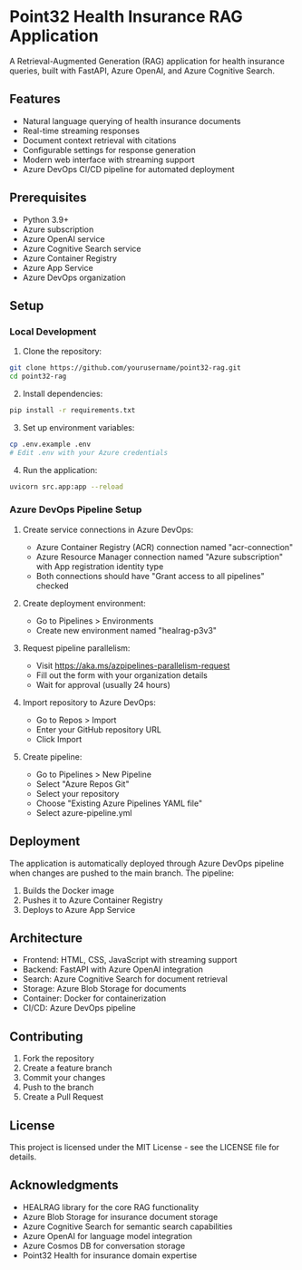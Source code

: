 # Point32 Health Insurance RAG Application

A Retrieval-Augmented Generation (RAG) application for health insurance queries, built with FastAPI, Azure OpenAI, and Azure Cognitive Search.

## Features

- Natural language querying of health insurance documents
- Real-time streaming responses
- Document context retrieval with citations
- Configurable settings for response generation
- Modern web interface with streaming support
- Azure DevOps CI/CD pipeline for automated deployment

## Prerequisites

- Python 3.9+
- Azure subscription
- Azure OpenAI service
- Azure Cognitive Search service
- Azure Container Registry
- Azure App Service
- Azure DevOps organization

## Setup

### Local Development

1. Clone the repository:
```bash
git clone https://github.com/yourusername/point32-rag.git
cd point32-rag
```

2. Install dependencies:
```bash
pip install -r requirements.txt
```

3. Set up environment variables:
```bash
cp .env.example .env
# Edit .env with your Azure credentials
```

4. Run the application:
```bash
uvicorn src.app:app --reload
```

### Azure DevOps Pipeline Setup

1. Create service connections in Azure DevOps:
   - Azure Container Registry (ACR) connection named "acr-connection"
   - Azure Resource Manager connection named "Azure subscription" with App registration identity type
   - Both connections should have "Grant access to all pipelines" checked

2. Create deployment environment:
   - Go to Pipelines > Environments
   - Create new environment named "healrag-p3v3"

3. Request pipeline parallelism:
   - Visit https://aka.ms/azpipelines-parallelism-request
   - Fill out the form with your organization details
   - Wait for approval (usually 24 hours)

4. Import repository to Azure DevOps:
   - Go to Repos > Import
   - Enter your GitHub repository URL
   - Click Import

5. Create pipeline:
   - Go to Pipelines > New Pipeline
   - Select "Azure Repos Git"
   - Select your repository
   - Choose "Existing Azure Pipelines YAML file"
   - Select azure-pipeline.yml

## Deployment

The application is automatically deployed through Azure DevOps pipeline when changes are pushed to the main branch. The pipeline:

1. Builds the Docker image
2. Pushes it to Azure Container Registry
3. Deploys to Azure App Service

## Architecture

- Frontend: HTML, CSS, JavaScript with streaming support
- Backend: FastAPI with Azure OpenAI integration
- Search: Azure Cognitive Search for document retrieval
- Storage: Azure Blob Storage for documents
- Container: Docker for containerization
- CI/CD: Azure DevOps pipeline

## Contributing

1. Fork the repository
2. Create a feature branch
3. Commit your changes
4. Push to the branch
5. Create a Pull Request

## License

This project is licensed under the MIT License - see the LICENSE file for details.

## Acknowledgments

- HEALRAG library for the core RAG functionality
- Azure Blob Storage for insurance document storage
- Azure Cognitive Search for semantic search capabilities
- Azure OpenAI for language model integration
- Azure Cosmos DB for conversation storage
- Point32 Health for insurance domain expertise 